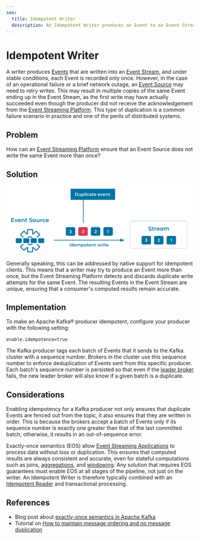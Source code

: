 ```yaml
---
seo:
  title: Idempotent Writer
  description: An Idempotent Writer produces an Event to an Event Streaming Platform exactly once.
---
```


# Idempotent Writer
A writer produces [Events](../event/event.md) that are written into an [Event Stream](../event-stream/event-stream.md), and under stable conditions, each Event is recorded only once.
However, in the case of an operational failure or a brief network outage, an [Event Source](../event-source/event-source.md) may need to retry writes. This may result in multiple copies of the same Event ending up in the Event Stream, as the first write may have actually succeeded even though the producer did not receive the acknowledgement from the [Event Streaming Platform](../event-stream/event-streaming-platform.md). This type of duplication is a common failure scenario in practice and one of the perils of distributed systems.

## Problem
How can an [Event Streaming Platform](../event-stream/event-streaming-platform.md) ensure that an Event Source does not write the same Event more than once?

## Solution
![idempotent-writer](../img/idempotent-writer.svg)

Generally speaking, this can be addressed by native support for idempotent clients.
This means that a writer may try to produce an Event more than once, but the Event Streaming Platform detects and discards duplicate write attempts for the same Event. The resulting Events in the Event Stream are unique, ensuring that a consumer's computed results remain accurate.

## Implementation
To make an Apache Kafka® producer idempotent, configure your producer with the following setting:

```
enable.idempotence=true
```

The Kafka producer tags each batch of Events that it sends to the Kafka cluster with a sequence number. Brokers in the cluster use this sequence number to enforce deduplication of Events sent from this specific producer. Each batch's sequence number is persisted so that even if the [leader broker](https://www.confluent.io/blog/apache-kafka-intro-how-kafka-works/#replication) fails, the new leader broker will also know if a given batch is a duplicate.

## Considerations
Enabling idempotency for a Kafka producer not only ensures that duplicate Events are fenced out from the topic, it also ensures that they are written in order. This is because the brokers accept a batch of Events only if its sequence number is exactly one greater than that of the last committed batch; otherwise, it results in an out-of-sequence error.

Exactly-once semantics (EOS) allow [Event Streaming Applications](../event-processing/event-processing-application.md) to process data without loss or duplication. This ensures that computed results are always consistent and accurate, even for stateful computations such as joins, [aggregations](../stream-processing/event-aggregator.md), and [windowing](../stream-processing/event-grouper.md). Any solution that requires EOS guarantees must enable EOS at all stages of the pipeline, not just on the writer. An Idempotent Writer is therefore typically combined with an [Idempotent Reader](../event-processing/idempotent-reader.md) and transactional processing.

## References
* Blog post about [exactly-once semantics in Apache Kafka](https://www.confluent.io/blog/simplified-robust-exactly-one-semantics-in-kafka-2-5/)
* Tutorial on [How to maintain message ordering and no message duplication](https://kafka-tutorials.confluent.io/message-ordering/kafka.html)
